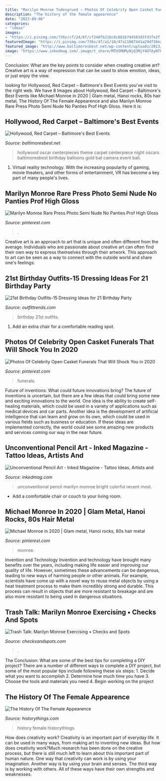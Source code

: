 ```yaml
---
title: "Marilyn Monroe Todesgrund ~ Photos Of Celebrity Open Casket Funerals That Will Shock You In 2020"
description: "The history of the female appearence"
date: "2023-09-06"
categories:
- "ideas"
images:
- "https://i.pinimg.com/736x/cf/24/8f/cf248fb21bc8c881b7d4503d3fd3fe2f.jpg"
featuredImage: "https://i.pinimg.com/736x/47/a1/10/47a11087441a29df58ea73a5cf1d9421.jpg"
featured_image: "http://www.baltimoresbest.net/wp-content/uploads/2013/03/Hollywood-45-Nevada-080306-1.jpg"
image: "https://www.inkedmag.com/.image/t_share/MTU5MDMyNjQ3MjY4OTAyNTQ5/marylinlead.gif"
---
```



Conclusion: What are the key points to consider when creating creative art?
Creative art is a way of expression that can be used to show emotion, ideas, or just enjoy the view.

	

		
looking for Hollywood, Red Carpet – Baltimore&#039;s Best Events you've visit to the right web. We have 8 Images about Hollywood, Red Carpet – Baltimore&#039;s Best Events like Michael Monroe in 2020 | Glam metal, Hanoi rocks, 80s hair metal, The History Of The Female Appearence and also Marilyn Monroe Rare Press Photo Semi Nude No Panties Prof High Gloss. Here it is:
		
    
## Hollywood, Red Carpet – Baltimore&#039;s Best Events

<img loading=lazy src="http://www.baltimoresbest.net/wp-content/uploads/2013/03/Hollywood-45-Nevada-080306-1.jpg" onerror="this.onerror=null;this.src='https://tse1.mm.bing.net/th?id=OIP.Ec0jWglAitrFUJ5e9kUFsAHaJ4&amp;pid=15.1';" alt="Hollywood, Red Carpet – Baltimore&#039;s Best Events">

_Source: baltimoresbest.net_

>hollywood oscar centerpieces theme carpet centerpiece night oscars baltimoresbest birthday balloons gold bat camera event ball. 

	

1. Virtual reality technology. With the increasing popularity of gaming, movie theaters, and other forms of entertainment, VR has become a key part of many people's lives.

    
## Marilyn Monroe Rare Press Photo Semi Nude No Panties Prof High Gloss

<img loading=lazy src="https://s-media-cache-ak0.pinimg.com/736x/91/3f/f4/913ff441bd2c3106a3aa5089868cd410.jpg" onerror="this.onerror=null;this.src='https://tse4.mm.bing.net/th?id=OIP.W_GQMt8D4XF_2xmc4T1LRAHaKd&amp;pid=15.1';" alt="Marilyn Monroe Rare Press Photo Semi Nude No Panties Prof High Gloss">

_Source: pinterest.com_

>. 

	

Creative art is an approach to art that is unique and often different from the average. Individuals who are passionate about creative art can often find their own way to express themselves through their artwork. This approach to art can be seen as a way to connect with the outside world and share one's feelings.

    
## 21st Birthday Outfits-15 Dressing Ideas For 21 Birthday Party

<img loading=lazy src="https://www.outfittrends.com/wp-content/uploads/2015/09/1.2.jpg" onerror="this.onerror=null;this.src='https://tse3.mm.bing.net/th?id=OIP.cgftgncMOdAIQ0x8DRskVwHaLH&amp;pid=15.1';" alt="21st Birthday Outfits-15 Dressing Ideas for 21 Birthday Party">

_Source: outfittrends.com_

>birthday 21st outfits. 

	

1. Add an extra chair for a comfortable reading spot.

    
## Photos Of Celebrity Open Casket Funerals That Will Shock You In 2020

<img loading=lazy src="https://i.pinimg.com/736x/cf/24/8f/cf248fb21bc8c881b7d4503d3fd3fe2f.jpg" onerror="this.onerror=null;this.src='https://tse4.mm.bing.net/th?id=OIP.8ZsG0gZ29TkYDplcS7c4ZgHaLK&amp;pid=15.1';" alt="Photos Of Celebrity Open Casket Funerals That Will Shock You in 2020">

_Source: pinterest.com_

>funerals. 

	

Future of inventions: What could future innovations bring?
The future of inventions is uncertain, but there are a few ideas that could bring some new and exciting innovations to the world. One idea is the ability to create self-healing materials, which could be used in a variety of applications such as medical devices and car parts. Another idea is the development of artificial intelligence that can learn and grow on its own, which could be used in various fields such as business or education. If these ideas are implemented correctly, the world could see some amazing new products and services coming our way in the near future.

    
## Unconventional Pencil Art - Inked Magazine - Tattoo Ideas, Artists And

<img loading=lazy src="https://www.inkedmag.com/.image/t_share/MTU5MDMyNjQ3MjY4OTAyNTQ5/marylinlead.gif" onerror="this.onerror=null;this.src='https://tse1.mm.bing.net/th?id=OIP.CpONHw6gDHzgohWmgWHNlwHaHa&amp;pid=15.1';" alt="Unconventional Pencil Art - Inked Magazine - Tattoo Ideas, Artists and">

_Source: inkedmag.com_

>unconventional pencil marilyn monroe bright colorful recent most. 

	

- Add a comfortable chair or couch to your living room.

    
## Michael Monroe In 2020 | Glam Metal, Hanoi Rocks, 80s Hair Metal

<img loading=lazy src="https://i.pinimg.com/736x/47/a1/10/47a11087441a29df58ea73a5cf1d9421.jpg" onerror="this.onerror=null;this.src='https://tse3.mm.bing.net/th?id=OIP.WfSdn19zVoOkantZTCp5uAHaKo&amp;pid=15.1';" alt="Michael Monroe in 2020 | Glam metal, Hanoi rocks, 80s hair metal">

_Source: pinterest.com_

>monroe. 

	

Invention and Technology
Invention and technology have brought many benefits over the years, including making life easier and improving our quality of life. However, sometimes these advancements can be dangerous, leading to new ways of harming people or other animals. For example, scientists have come up with a novel way to reuse metal objects by using a heat treatment process to make them incredibly strong and durable. This process can result in objects that are more resistant to breakage and are also more resistant to being used in dangerous situations.

    
## Trash Talk: Marilyn Monroe Exercising • Checks And Spots

<img loading=lazy src="https://checksandspots.com/wp-content/uploads/2014/05/marilyn_monroe_exercise_4-460x709.jpg" onerror="this.onerror=null;this.src='https://tse4.mm.bing.net/th?id=OIP.hLorvJ3LiEFiSOsS8RCXcQAAAA&amp;pid=15.1';" alt="Trash Talk: Marilyn Monroe Exercising • Checks and Spots">

_Source: checksandspots.com_

>. 

	

The Conclusion: What are some of the best tips for completing a DIY project?
There are a number of different ways to complete a DIY project, but some of the most popular tips include following these six steps: 1. Decide what you want to accomplish 2. Determine how much time you have 3. Choose the tools and materials you need 4. Begin working on the project 
    
## The History Of The Female Appearence

<img loading=lazy src="http://historythings.com/wp-content/uploads/2016/02/womenfeature.jpg" onerror="this.onerror=null;this.src='https://tse1.mm.bing.net/th?id=OIP.LPWGrY35MvRjoIchrj7OsAHaFr&amp;pid=15.1';" alt="The History Of The Female Appearence">

_Source: historythings.com_

>history female historythings. 

	

How does creativity work?
Creativity is an important part of everyday life. It can be used in many ways, from making art to inventing new ideas. But how does creativity work?Much research has been done on the creative process, but there is still much left to learn about this important part of human nature. One way that creativity can work is by using your imagination. Another way is by using your brain and senses. The third way is by working with others. All of these ways have their own strengths and weaknesses.

